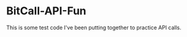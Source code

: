 BitCall-API-Fun
===============

This is some test code I've been putting together to practice API calls. 
